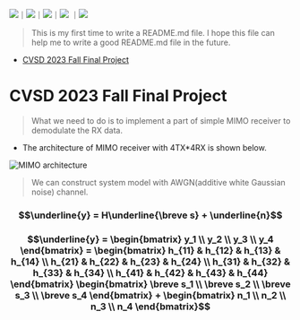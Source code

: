 <!-- 底下標籤來源參考寫法可至：https://github.com/Envoy-VC/awesome-badges#github-stats -->

![](https://img.shields.io/badge/Verilog-informational)｜![](https://img.shields.io/badge/RTL-informational)｜![](https://img.shields.io/badge/Design_Compiler-informational)｜![](https://img.shields.io/badge/Synthesis-informational) ｜![](https://img.shields.io/badge/Innovus-informational)

> This is my first time to write a README.md file. I hope this file can help me to write a good README.md file in the future.

- [CVSD 2023 Fall Final Project](#CVSD-2023-Fall-Final-Project)

# CVSD 2023 Fall Final Project

> What we need to do is to implement a part of simple MIMO receiver to demodulate the RX data.    
* The architecture of MIMO receiver with 4TX*4RX is shown below.

![MIMO architecture](https://github.com/hank09901/CVSD/blob/main/Picture/MIMO.png)

> We can construct system model with AWGN(additive white Gaussian noise) channel.

### $$\underline{y} = H\underline{\breve s} + \underline{n}$$

### $$\underline{y} = \begin{bmatrix} y_1 \\ y_2 \\ y_3 \\ y_4 \end{bmatrix} = \begin{bmatrix} h_{11} & h_{12} & h_{13} & h_{14} \\ h_{21} & h_{22} & h_{23} & h_{24} \\ h_{31} & h_{32} & h_{33} & h_{34} \\ h_{41} & h_{42} & h_{43} & h_{44} \end{bmatrix} \begin{bmatrix} \breve s_1 \\ \breve s_2 \\ \breve s_3 \\ \breve s_4 \end{bmatrix} + \begin{bmatrix} n_1 \\ n_2 \\ n_3 \\ n_4 \end{bmatrix}$$

